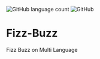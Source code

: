 ![GitHub language count](https://img.shields.io/github/languages/count/Milad-Abooali/Fizz-Buzz)
![GitHub](https://img.shields.io/github/license/Milad-Abooali/Fizz-Buzz)
# Fizz-Buzz


Fizz Buzz on Multi Language
